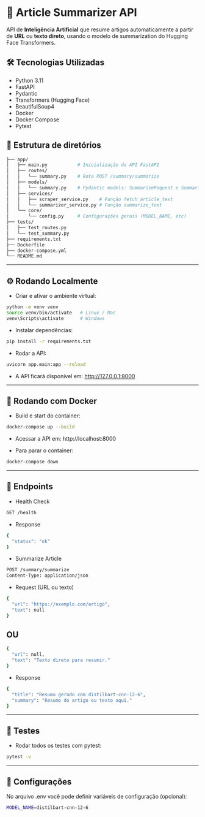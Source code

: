 # 📝 Article Summarizer API

API de **Inteligência Artificial** que resume artigos automaticamente a partir de **URL** ou **texto direto**, usando o modelo de summarization do Hugging Face Transformers.

## 🛠 **Tecnologias Utilizadas**

- Python 3.11
- FastAPI
- Pydantic
- Transformers (Hugging Face)
- BeautifulSoup4
- Docker
- Docker Compose
- Pytest

## 📁 **Estrutura de diretórios**
```bash
├── app/
│   ├── main.py           # Inicialização da API FastAPI
│   ├── routes/
│   │   └── summary.py    # Rota POST /summary/summarize
│   ├── models/
│   │   └── summary.py    # Pydantic models: SummarizeRequest e SummarizeResponse
│   ├── services/
│   │   ├── scraper_service.py    # Função fetch_article_text
│   │   └── summarizer_service.py # Função summarize_text
│   └── core/
│       └── config.py     # Configurações gerais (MODEL_NAME, etc)
├── tests/
│   ├── test_routes.py
│   └── test_summary.py
├── requirements.txt
├── Dockerfile
├── docker-compose.yml
└── README.md
```

---

## ⚙️ **Rodando Localmente**

- Criar e ativar o ambiente virtual:
```bash
python -m venv venv
source venv/bin/activate   # Linux / Mac
venv\Scripts\activate      # Windows
```

- Instalar dependências:
```bash
pip install -r requirements.txt
```

- Rodar a API:
```bash
uvicorn app.main:app --reload
```

- A API ficará disponível em: http://127.0.0.1:8000

---

## 🐳 **Rodando com Docker**

- Build e start do container:
```bash
docker-compose up --build
```

- Acessar a API em: http://localhost:8000

- Para parar o container:
```bash
docker-compose down
```

---

## 🚀 **Endpoints**

- Health Check
```bash
GET /health
```

- Response
```bash
{
  "status": "ok"
}
```

- Summarize Article
```bash
POST /summary/summarize
Content-Type: application/json
```

- Request (URL ou texto)
```bash
{
  "url": "https://exemplo.com/artigo",
  "text": null
}
```
## OU
```bash
{
  "url": null,
  "text": "Texto direto para resumir."
}
```

- Response
```bash
{
  "title": "Resumo gerado com distilbart-cnn-12-6",
  "summary": "Resumo do artigo ou texto aqui."
}
```

---

## 🧪 **Testes**

- Rodar todos os testes com pytest:
```bash
pytest -v
```

---

## 🔧 **Configurações**
No arquivo .env você pode definir variáveis de configuração (opcional):
```bash
MODEL_NAME=distilbart-cnn-12-6
```